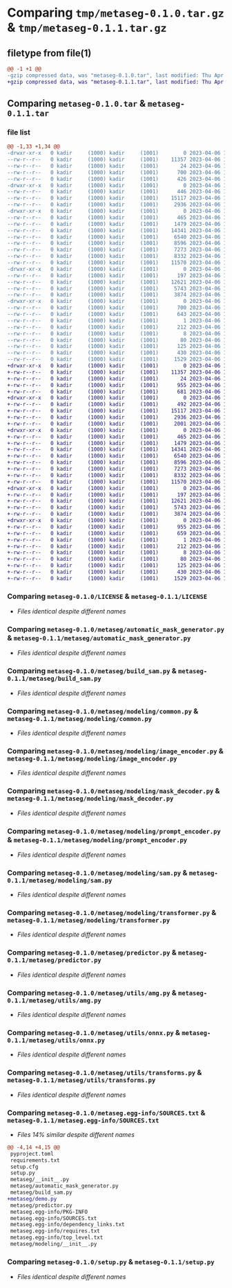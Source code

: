 # Comparing `tmp/metaseg-0.1.0.tar.gz` & `tmp/metaseg-0.1.1.tar.gz`

## filetype from file(1)

```diff
@@ -1 +1 @@
-gzip compressed data, was "metaseg-0.1.0.tar", last modified: Thu Apr  6 14:37:54 2023, max compression
+gzip compressed data, was "metaseg-0.1.1.tar", last modified: Thu Apr  6 18:50:38 2023, max compression
```

## Comparing `metaseg-0.1.0.tar` & `metaseg-0.1.1.tar`

### file list

```diff
@@ -1,33 +1,34 @@
-drwxr-xr-x   0 kadir     (1000) kadir     (1001)        0 2023-04-06 14:37:54.349809 metaseg-0.1.0/
--rw-r--r--   0 kadir     (1000) kadir     (1001)    11357 2023-04-06 14:30:40.000000 metaseg-0.1.0/LICENSE
--rw-r--r--   0 kadir     (1000) kadir     (1001)       24 2023-04-06 14:34:00.000000 metaseg-0.1.0/MANIFEST.in
--rw-r--r--   0 kadir     (1000) kadir     (1001)      700 2023-04-06 14:37:54.349809 metaseg-0.1.0/PKG-INFO
--rw-r--r--   0 kadir     (1000) kadir     (1001)      426 2023-04-06 14:36:09.000000 metaseg-0.1.0/README.md
-drwxr-xr-x   0 kadir     (1000) kadir     (1001)        0 2023-04-06 14:37:54.346475 metaseg-0.1.0/metaseg/
--rw-r--r--   0 kadir     (1000) kadir     (1001)      446 2023-04-06 14:36:47.000000 metaseg-0.1.0/metaseg/__init__.py
--rw-r--r--   0 kadir     (1000) kadir     (1001)    15117 2023-04-06 14:36:47.000000 metaseg-0.1.0/metaseg/automatic_mask_generator.py
--rw-r--r--   0 kadir     (1000) kadir     (1001)     2936 2023-04-06 14:36:47.000000 metaseg-0.1.0/metaseg/build_sam.py
-drwxr-xr-x   0 kadir     (1000) kadir     (1001)        0 2023-04-06 14:37:54.346475 metaseg-0.1.0/metaseg/modeling/
--rw-r--r--   0 kadir     (1000) kadir     (1001)      465 2023-04-06 14:36:47.000000 metaseg-0.1.0/metaseg/modeling/__init__.py
--rw-r--r--   0 kadir     (1000) kadir     (1001)     1479 2023-04-06 14:34:00.000000 metaseg-0.1.0/metaseg/modeling/common.py
--rw-r--r--   0 kadir     (1000) kadir     (1001)    14341 2023-04-06 14:36:47.000000 metaseg-0.1.0/metaseg/modeling/image_encoder.py
--rw-r--r--   0 kadir     (1000) kadir     (1001)     6540 2023-04-06 14:36:47.000000 metaseg-0.1.0/metaseg/modeling/mask_decoder.py
--rw-r--r--   0 kadir     (1000) kadir     (1001)     8596 2023-04-06 14:36:47.000000 metaseg-0.1.0/metaseg/modeling/prompt_encoder.py
--rw-r--r--   0 kadir     (1000) kadir     (1001)     7273 2023-04-06 14:36:47.000000 metaseg-0.1.0/metaseg/modeling/sam.py
--rw-r--r--   0 kadir     (1000) kadir     (1001)     8332 2023-04-06 14:36:47.000000 metaseg-0.1.0/metaseg/modeling/transformer.py
--rw-r--r--   0 kadir     (1000) kadir     (1001)    11570 2023-04-06 14:36:47.000000 metaseg-0.1.0/metaseg/predictor.py
-drwxr-xr-x   0 kadir     (1000) kadir     (1001)        0 2023-04-06 14:37:54.349809 metaseg-0.1.0/metaseg/utils/
--rw-r--r--   0 kadir     (1000) kadir     (1001)      197 2023-04-06 14:34:00.000000 metaseg-0.1.0/metaseg/utils/__init__.py
--rw-r--r--   0 kadir     (1000) kadir     (1001)    12621 2023-04-06 14:34:00.000000 metaseg-0.1.0/metaseg/utils/amg.py
--rw-r--r--   0 kadir     (1000) kadir     (1001)     5743 2023-04-06 14:36:47.000000 metaseg-0.1.0/metaseg/utils/onnx.py
--rw-r--r--   0 kadir     (1000) kadir     (1001)     3874 2023-04-06 14:34:00.000000 metaseg-0.1.0/metaseg/utils/transforms.py
-drwxr-xr-x   0 kadir     (1000) kadir     (1001)        0 2023-04-06 14:37:54.346475 metaseg-0.1.0/metaseg.egg-info/
--rw-r--r--   0 kadir     (1000) kadir     (1001)      700 2023-04-06 14:37:54.000000 metaseg-0.1.0/metaseg.egg-info/PKG-INFO
--rw-r--r--   0 kadir     (1000) kadir     (1001)      643 2023-04-06 14:37:54.000000 metaseg-0.1.0/metaseg.egg-info/SOURCES.txt
--rw-r--r--   0 kadir     (1000) kadir     (1001)        1 2023-04-06 14:37:54.000000 metaseg-0.1.0/metaseg.egg-info/dependency_links.txt
--rw-r--r--   0 kadir     (1000) kadir     (1001)      212 2023-04-06 14:37:54.000000 metaseg-0.1.0/metaseg.egg-info/requires.txt
--rw-r--r--   0 kadir     (1000) kadir     (1001)        8 2023-04-06 14:37:54.000000 metaseg-0.1.0/metaseg.egg-info/top_level.txt
--rw-r--r--   0 kadir     (1000) kadir     (1001)       80 2023-04-06 14:34:00.000000 metaseg-0.1.0/pyproject.toml
--rw-r--r--   0 kadir     (1000) kadir     (1001)      125 2023-04-06 14:34:00.000000 metaseg-0.1.0/requirements.txt
--rw-r--r--   0 kadir     (1000) kadir     (1001)      430 2023-04-06 14:37:54.349809 metaseg-0.1.0/setup.cfg
--rw-r--r--   0 kadir     (1000) kadir     (1001)     1529 2023-04-06 14:36:43.000000 metaseg-0.1.0/setup.py
+drwxr-xr-x   0 kadir     (1000) kadir     (1001)        0 2023-04-06 18:50:38.702773 metaseg-0.1.1/
+-rw-r--r--   0 kadir     (1000) kadir     (1001)    11357 2023-04-06 14:30:40.000000 metaseg-0.1.1/LICENSE
+-rw-r--r--   0 kadir     (1000) kadir     (1001)       24 2023-04-06 14:34:00.000000 metaseg-0.1.1/MANIFEST.in
+-rw-r--r--   0 kadir     (1000) kadir     (1001)      955 2023-04-06 18:50:38.702773 metaseg-0.1.1/PKG-INFO
+-rw-r--r--   0 kadir     (1000) kadir     (1001)      681 2023-04-06 18:50:22.000000 metaseg-0.1.1/README.md
+drwxr-xr-x   0 kadir     (1000) kadir     (1001)        0 2023-04-06 18:50:38.699440 metaseg-0.1.1/metaseg/
+-rw-r--r--   0 kadir     (1000) kadir     (1001)      492 2023-04-06 18:50:33.000000 metaseg-0.1.1/metaseg/__init__.py
+-rw-r--r--   0 kadir     (1000) kadir     (1001)    15117 2023-04-06 14:36:47.000000 metaseg-0.1.1/metaseg/automatic_mask_generator.py
+-rw-r--r--   0 kadir     (1000) kadir     (1001)     2936 2023-04-06 14:36:47.000000 metaseg-0.1.1/metaseg/build_sam.py
+-rw-r--r--   0 kadir     (1000) kadir     (1001)     2001 2023-04-06 18:50:33.000000 metaseg-0.1.1/metaseg/demo.py
+drwxr-xr-x   0 kadir     (1000) kadir     (1001)        0 2023-04-06 18:50:38.702773 metaseg-0.1.1/metaseg/modeling/
+-rw-r--r--   0 kadir     (1000) kadir     (1001)      465 2023-04-06 14:36:47.000000 metaseg-0.1.1/metaseg/modeling/__init__.py
+-rw-r--r--   0 kadir     (1000) kadir     (1001)     1479 2023-04-06 14:34:00.000000 metaseg-0.1.1/metaseg/modeling/common.py
+-rw-r--r--   0 kadir     (1000) kadir     (1001)    14341 2023-04-06 14:36:47.000000 metaseg-0.1.1/metaseg/modeling/image_encoder.py
+-rw-r--r--   0 kadir     (1000) kadir     (1001)     6540 2023-04-06 14:36:47.000000 metaseg-0.1.1/metaseg/modeling/mask_decoder.py
+-rw-r--r--   0 kadir     (1000) kadir     (1001)     8596 2023-04-06 14:36:47.000000 metaseg-0.1.1/metaseg/modeling/prompt_encoder.py
+-rw-r--r--   0 kadir     (1000) kadir     (1001)     7273 2023-04-06 14:36:47.000000 metaseg-0.1.1/metaseg/modeling/sam.py
+-rw-r--r--   0 kadir     (1000) kadir     (1001)     8332 2023-04-06 14:36:47.000000 metaseg-0.1.1/metaseg/modeling/transformer.py
+-rw-r--r--   0 kadir     (1000) kadir     (1001)    11570 2023-04-06 14:36:47.000000 metaseg-0.1.1/metaseg/predictor.py
+drwxr-xr-x   0 kadir     (1000) kadir     (1001)        0 2023-04-06 18:50:38.702773 metaseg-0.1.1/metaseg/utils/
+-rw-r--r--   0 kadir     (1000) kadir     (1001)      197 2023-04-06 14:34:00.000000 metaseg-0.1.1/metaseg/utils/__init__.py
+-rw-r--r--   0 kadir     (1000) kadir     (1001)    12621 2023-04-06 14:34:00.000000 metaseg-0.1.1/metaseg/utils/amg.py
+-rw-r--r--   0 kadir     (1000) kadir     (1001)     5743 2023-04-06 14:36:47.000000 metaseg-0.1.1/metaseg/utils/onnx.py
+-rw-r--r--   0 kadir     (1000) kadir     (1001)     3874 2023-04-06 14:34:00.000000 metaseg-0.1.1/metaseg/utils/transforms.py
+drwxr-xr-x   0 kadir     (1000) kadir     (1001)        0 2023-04-06 18:50:38.699440 metaseg-0.1.1/metaseg.egg-info/
+-rw-r--r--   0 kadir     (1000) kadir     (1001)      955 2023-04-06 18:50:38.000000 metaseg-0.1.1/metaseg.egg-info/PKG-INFO
+-rw-r--r--   0 kadir     (1000) kadir     (1001)      659 2023-04-06 18:50:38.000000 metaseg-0.1.1/metaseg.egg-info/SOURCES.txt
+-rw-r--r--   0 kadir     (1000) kadir     (1001)        1 2023-04-06 18:50:38.000000 metaseg-0.1.1/metaseg.egg-info/dependency_links.txt
+-rw-r--r--   0 kadir     (1000) kadir     (1001)      212 2023-04-06 18:50:38.000000 metaseg-0.1.1/metaseg.egg-info/requires.txt
+-rw-r--r--   0 kadir     (1000) kadir     (1001)        8 2023-04-06 18:50:38.000000 metaseg-0.1.1/metaseg.egg-info/top_level.txt
+-rw-r--r--   0 kadir     (1000) kadir     (1001)       80 2023-04-06 14:34:00.000000 metaseg-0.1.1/pyproject.toml
+-rw-r--r--   0 kadir     (1000) kadir     (1001)      125 2023-04-06 14:34:00.000000 metaseg-0.1.1/requirements.txt
+-rw-r--r--   0 kadir     (1000) kadir     (1001)      430 2023-04-06 18:50:38.702773 metaseg-0.1.1/setup.cfg
+-rw-r--r--   0 kadir     (1000) kadir     (1001)     1529 2023-04-06 14:36:43.000000 metaseg-0.1.1/setup.py
```

### Comparing `metaseg-0.1.0/LICENSE` & `metaseg-0.1.1/LICENSE`

 * *Files identical despite different names*

### Comparing `metaseg-0.1.0/metaseg/automatic_mask_generator.py` & `metaseg-0.1.1/metaseg/automatic_mask_generator.py`

 * *Files identical despite different names*

### Comparing `metaseg-0.1.0/metaseg/build_sam.py` & `metaseg-0.1.1/metaseg/build_sam.py`

 * *Files identical despite different names*

### Comparing `metaseg-0.1.0/metaseg/modeling/common.py` & `metaseg-0.1.1/metaseg/modeling/common.py`

 * *Files identical despite different names*

### Comparing `metaseg-0.1.0/metaseg/modeling/image_encoder.py` & `metaseg-0.1.1/metaseg/modeling/image_encoder.py`

 * *Files identical despite different names*

### Comparing `metaseg-0.1.0/metaseg/modeling/mask_decoder.py` & `metaseg-0.1.1/metaseg/modeling/mask_decoder.py`

 * *Files identical despite different names*

### Comparing `metaseg-0.1.0/metaseg/modeling/prompt_encoder.py` & `metaseg-0.1.1/metaseg/modeling/prompt_encoder.py`

 * *Files identical despite different names*

### Comparing `metaseg-0.1.0/metaseg/modeling/sam.py` & `metaseg-0.1.1/metaseg/modeling/sam.py`

 * *Files identical despite different names*

### Comparing `metaseg-0.1.0/metaseg/modeling/transformer.py` & `metaseg-0.1.1/metaseg/modeling/transformer.py`

 * *Files identical despite different names*

### Comparing `metaseg-0.1.0/metaseg/predictor.py` & `metaseg-0.1.1/metaseg/predictor.py`

 * *Files identical despite different names*

### Comparing `metaseg-0.1.0/metaseg/utils/amg.py` & `metaseg-0.1.1/metaseg/utils/amg.py`

 * *Files identical despite different names*

### Comparing `metaseg-0.1.0/metaseg/utils/onnx.py` & `metaseg-0.1.1/metaseg/utils/onnx.py`

 * *Files identical despite different names*

### Comparing `metaseg-0.1.0/metaseg/utils/transforms.py` & `metaseg-0.1.1/metaseg/utils/transforms.py`

 * *Files identical despite different names*

### Comparing `metaseg-0.1.0/metaseg.egg-info/SOURCES.txt` & `metaseg-0.1.1/metaseg.egg-info/SOURCES.txt`

 * *Files 14% similar despite different names*

```diff
@@ -4,14 +4,15 @@
 pyproject.toml
 requirements.txt
 setup.cfg
 setup.py
 metaseg/__init__.py
 metaseg/automatic_mask_generator.py
 metaseg/build_sam.py
+metaseg/demo.py
 metaseg/predictor.py
 metaseg.egg-info/PKG-INFO
 metaseg.egg-info/SOURCES.txt
 metaseg.egg-info/dependency_links.txt
 metaseg.egg-info/requires.txt
 metaseg.egg-info/top_level.txt
 metaseg/modeling/__init__.py
```

### Comparing `metaseg-0.1.0/setup.py` & `metaseg-0.1.1/setup.py`

 * *Files identical despite different names*

